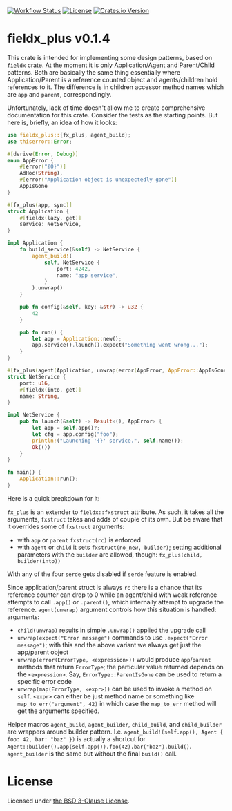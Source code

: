 [![Workflow Status](https://github.com/vrurg/fieldx_plus/workflows/CI/badge.svg)](https://github.com/vrurg/fieldx_plus/actions?query=workflow%3A%22CI%22)
[![License](https://img.shields.io/github/license/vrurg/fieldx_plus)](https://github.com/vrurg/fieldx_plus/blob/main/LICENSE)
[![Crates.io Version](https://img.shields.io/crates/v/fieldx_plus)](https://crates.io/crates/fieldx_plus)

# fieldx_plus v0.1.4

This crate is intended for implementing some design patterns, based on [`fieldx`](https://crates.io/crates/fieldx)
crate. At the moment it is only Application/Agent and Parent/Child patterns. Both are basically the same thing
essentially where Application/Parent is a reference counted object and agents/children hold references to it. The
difference is in children accessor method names which are `app` and `parent`, correspondingly.

Unfortunately, lack of time doesn't allow me to create comprehensive documentation for this crate. Consider the
tests as the starting points. But here is, briefly, an idea of how it looks:

```rust
use fieldx_plus::{fx_plus, agent_build};
use thiserror::Error;

#[derive(Error, Debug)]
enum AppError {
    #[error("{0}")]
    AdHoc(String),
    #[error("Application object is unexpectedly gone")]
    AppIsGone
}

#[fx_plus(app, sync)]
struct Application {
    #[fieldx(lazy, get)]
    service: NetService,
}

impl Application {
    fn build_service(&self) -> NetService {
        agent_build!(
            self, NetService {
                port: 4242,
                name: "app service",
            }
        ).unwrap()
    }

    pub fn config(&self, key: &str) -> u32 {
        42
    }

    pub fn run() {
        let app = Application::new();
        app.service().launch().expect("Something went wrong...");
    }
}

#[fx_plus(agent(Application, unwrap(error(AppError, AppError::AppIsGone))), sync)]
struct NetService {
    port: u16,
    #[fieldx(into, get)]
    name: String,
}

impl NetService {
    pub fn launch(&self) -> Result<(), AppError> {
        let app = self.app()?;
        let cfg = app.config("foo");
        println!("Launching '{}' service.", self.name());
        Ok(())
    }
}

fn main() {
    Application::run();
}
```

Here is a quick breakdown for it:

`fx_plus` is an extender to `fieldx::fxstruct` attribute. As such, it takes all the arguments, `fxstruct` takes and
adds of couple of its own. But be aware that it overrides some of `fxstruct` arguments:

- with `app` or `parent` `fxstruct(rc)` is enforced
- with `agent` or `child` it sets `fxstruct(no_new, builder)`; setting additional parameters with the `builder` are
  allowed, though: `fx_plus(child, builder(into))`

With any of the four `serde` gets disabled if `serde` feature is enabled.

Since application/parent struct is always `rc` there is a chance that its reference counter can drop to 0 while an
agent/child with weak reference attempts to call `.app()` or `.parent()`, which internally attempt to upgrade the
reference. `agent(unwrap)` argument controls how this situation is handled:
arguments:

- `child(unwrap)` results in simple `.unwrap()` applied the upgrade call
- `unwrap(expect("Error message")` commands to use `.expect("Error message")`; with this and the above variant we
  always get just the app/parent object
- `unwrap(error(ErrorType, <expression>))` would produce `app`/`parent` methods that return `ErrorType`; the
particular value returned depends on the `<expression>`. Say, `ErrorType::ParentIsGone` can be used to return a
specific error code
- `unwrap(map(ErrorType, <expr>))` can be used to invoke a method on `self`. `<expr>` can either be just method name
or something like `map_to_err("argument", 42)` in which case the `map_to_err` method will get the arguments
specified.

Helper macros `agent_build`, `agent_builder`, `child_build`, and `child_builder` are wrappers around builder
pattern. I.e.  `agent_build!(self.app(), Agent { foo: 42, bar: "baz" })` is actually a shortcut for
`Agent::builder().app(self.app()).foo(42).bar("baz").build()`. `agent_builder` is the same but without the final
`build()` call.

# License

Licensed under [the BSD 3-Clause License](/LICENSE).
